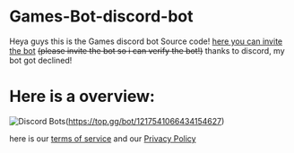 # Games-Bot-discord-bot

Heya guys this is the Games discord bot Source code!
[here you can invite the bot](https://discord.com/oauth2/authorize?client_id=1217541066434154627&permissions=70368744177655&scope=bot+applications.commands)
~~(please invite the bot so i can verify the bot!)~~ thanks to discord, my bot got declined! 


# Here is a overview:
![Discord Bots](https://top.gg/api/widget/1217541066434154627.svg)(https://top.gg/bot/1217541066434154627)

here is our [terms of service](https://fatih5252.github.io/Games-Bot/terms-of-service)
and our [Privacy Policy](https://fatih5252.github.io/Games-Bot/privacy-policy)


